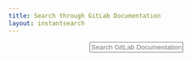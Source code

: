 ```yaml
---
title: Search through GitLab Documentation
layout: instantsearch
---
```

<header>
  <div>
    <input id="search-input" placeholder="Search GitLab Documentation">
     <!-- We use a specific placeholder in the input to guides users in their search. -->
  </div>
</header>
<main class="search-results">
  <div id="stats"></div>
  <div id="refinement-list"></div>
  <div id="hits"></div>
  <div id="pagination"></div>

  <script type="text/html" id="hit-template">
    <a href="{{ url }}" class="hit">
        <div class="hit-content">
          <h3 class="hit-name">{{{_highlightResult.hierarchy.lvl1.value}}}</h3>
            <h4 class="hit-description">{{{_highlightResult.hierarchy.lvl2.value}}}</h4>
          <p class="hit-text">{{{_highlightResult.content.value}}}</p>
        </div>
      </a>
  </script>
</main>
